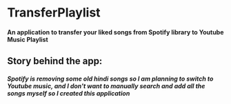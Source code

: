 # TransferPlaylist

#### An application to transfer your liked songs from Spotify library to Youtube Music Playlist

## Story behind the app:
##### Spotify is removing some old hindi songs so I am planning to switch to Youtube music, and I don't want to manually search and add all the songs myself so I created this application
 
